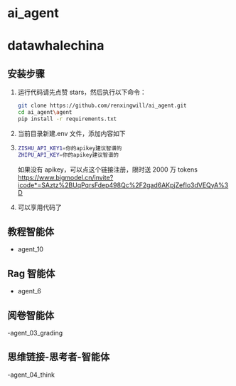 # ai_agent

# datawhalechina

## 安装步骤

1. 运行代码请先点赞 stars，然后执行以下命令：
   ```bash
   git clone https://github.com/renxingwill/ai_agent.git
   cd ai_agent\agent
   pip install -r requirements.txt
   ```
2. 当前目录新建.env 文件，添加内容如下

3. ```bash
   ZISHU_API_KEY1=你的apikey建议智谱的
   ZHIPU_API_KEY=你的apikey建议智谱的
   ```
   如果没有 apikey，可以点这个链接注册，限时送 2000 万 tokens
   https://www.bigmodel.cn/invite?icode*=SAztz%2BUqPqrsFdep498Qc%2F2gad6AKpjZefIo3dVEQyA%3D
4. 可以享用代码了

## 教程智能体

- agent_10

## Rag 智能体

- agent_6

## 阅卷智能体

-agent_03_grading

## 思维链接-思考者-智能体

-agent_04_think
